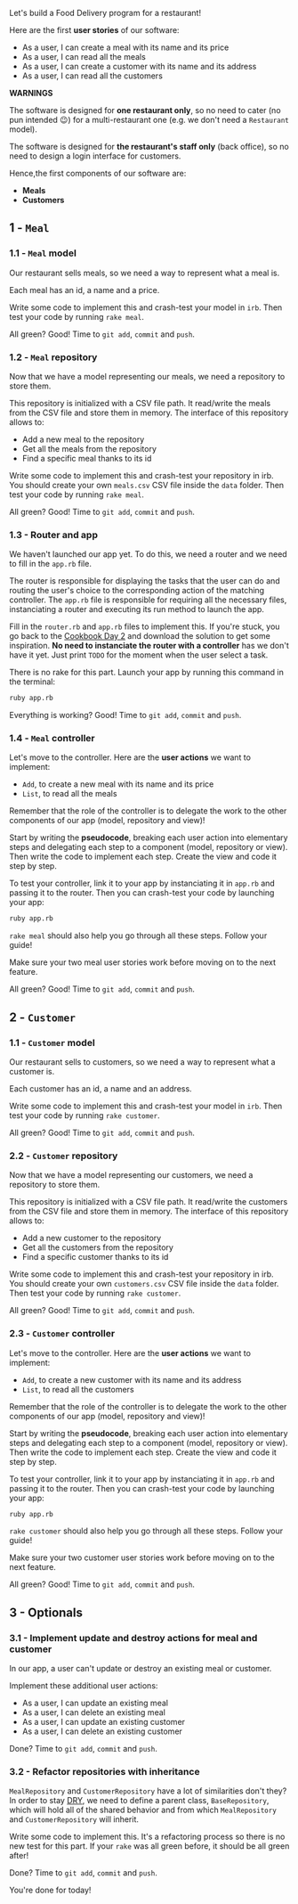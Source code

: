 Let's build a Food Delivery program for a restaurant!

Here are the first **user stories** of our software:
- As a user, I can create a meal with its name and its price
- As a user, I can read all the meals
- As a user, I can create a customer with its name and its address
- As a user, I can read all the customers

**WARNINGS**

The software is designed for **one restaurant only**, so no need to cater (no pun intended 😉) for a multi-restaurant one (e.g. we don't need a `Restaurant` model).

The software is designed for **the restaurant's staff only** (back office), so no need to design a login interface for customers.

Hence,the first components of our software are:
- **Meals**
- **Customers**

## 1 - `Meal`

### 1.1 - `Meal` model

Our restaurant sells meals, so we need a way to represent what a meal is.

Each meal has an id, a name and a price.

Write some code to implement this and crash-test your model in `irb`. Then test your code by running `rake meal`.

All green? Good! Time to `git add`, `commit` and `push`.

### 1.2 - `Meal` repository

Now that we have a model representing our meals, we need a repository to store them.

This repository is initialized with a CSV file path. It read/write the meals from the CSV file and store them in memory. The interface of this repository allows to:
- Add a new meal to the repository
- Get all the meals from the repository
- Find a specific meal thanks to its id

Write some code to implement this and crash-test your repository in irb. You should create your own `meals.csv` CSV file inside the `data` folder. Then test your code by running `rake meal`.

All green? Good! Time to `git add`, `commit` and `push`.

### 1.3 - Router and app

We haven't launched our app yet. To do this, we need a router and we need to fill in the `app.rb` file.

The router is responsible for displaying the tasks that the user can do and routing the user's choice to the corresponding action of the matching controller. The `app.rb` file is responsible for requiring all the necessary files, instanciating a router and executing its run method to launch the app.

Fill in the `router.rb` and `app.rb` files to implement this. If you're stuck, you go back to the [Cookbook Day 2](https://kitt.lewagon.com/camps/400/challenges?path=02-OOP%2F04-Cookbook-Day-Two%2F01-Cookbook-Advanced) and download the solution to get some inspiration. **No need to instanciate the router with a controller** has we don't have it yet. Just print `TODO` for the moment when the user select a task.

There is no rake for this part. Launch your app by running this command in the terminal:
```bash
ruby app.rb
```

Everything is working? Good! Time to `git add`, `commit` and `push`.

### 1.4 - `Meal` controller

Let's move to the controller. Here are the **user actions** we want to implement:
- `Add`, to create a new meal with its name and its price
- `List`, to read all the meals

Remember that the role of the controller is to delegate the work to the other components of our app (model, repository and view)!

Start by writing the **pseudocode**, breaking each user action into elementary steps and delegating each step to a component (model, repository or view). Then write the code to implement each step. Create the view and code it step by step.

To test your controller, link it to your app by instanciating it in `app.rb` and passing it to the router. Then you can crash-test your code by launching your app:
```bash
ruby app.rb
```

`rake meal` should also help you go through all these steps. Follow your guide!

Make sure your two meal user stories work before moving on to the next feature.

All green? Good! Time to `git add`, `commit` and `push`.

## 2 - `Customer`

### 1.1 - `Customer` model

Our restaurant sells to customers, so we need a way to represent what a customer is.

Each customer has an id, a name and an address.

Write some code to implement this and crash-test your model in `irb`. Then test your code by running `rake customer`.

All green? Good! Time to `git add`, `commit` and `push`.

### 2.2 - `Customer` repository

Now that we have a model representing our customers, we need a repository to store them.

This repository is initialized with a CSV file path. It read/write the customers from the CSV file and store them in memory. The interface of this repository allows to:
- Add a new customer to the repository
- Get all the customers from the repository
- Find a specific customer thanks to its id

Write some code to implement this and crash-test your repository in irb. You should create your own `customers.csv` CSV file inside the `data` folder. Then test your code by running `rake customer`.

All green? Good! Time to `git add`, `commit` and `push`.

### 2.3 - `Customer` controller

Let's move to the controller. Here are the **user actions** we want to implement:
- `Add`, to create a new customer with its name and its address
- `List`, to read all the customers

Remember that the role of the controller is to delegate the work to the other components of our app (model, repository and view)!

Start by writing the **pseudocode**, breaking each user action into elementary steps and delegating each step to a component (model, repository or view). Then write the code to implement each step. Create the view and code it step by step.

To test your controller, link it to your app by instanciating it in `app.rb` and passing it to the router. Then you can crash-test your code by launching your app:
```bash
ruby app.rb
```

`rake customer` should also help you go through all these steps. Follow your guide!

Make sure your two customer user stories work before moving on to the next feature.

All green? Good! Time to `git add`, `commit` and `push`.

## 3 - Optionals

### 3.1 - Implement update and destroy actions for meal and customer

In our app, a user can't update or destroy an existing meal or customer.

Implement these additional user actions:
- As a user, I can update an existing meal
- As a user, I can delete an existing meal
- As a user, I can update an existing customer
- As a user, I can delete an existing customer

Done? Time to `git add`, `commit` and `push`.

### 3.2 - Refactor repositories with inheritance

`MealRepository` and `CustomerRepository` have a lot of similarities don't they? In order to stay [DRY](https://en.wikipedia.org/wiki/Don%27t_repeat_yourself), we need to define a parent class, `BaseRepository`, which will hold all of the shared behavior and from which `MealRepository` and `CustomerRepository` will inherit.

Write some code to implement this. It's a refactoring process so there is no new test for this part. If your `rake` was all green before, it should be all green after!

Done? Time to `git add`, `commit` and `push`.

You're done for today!
